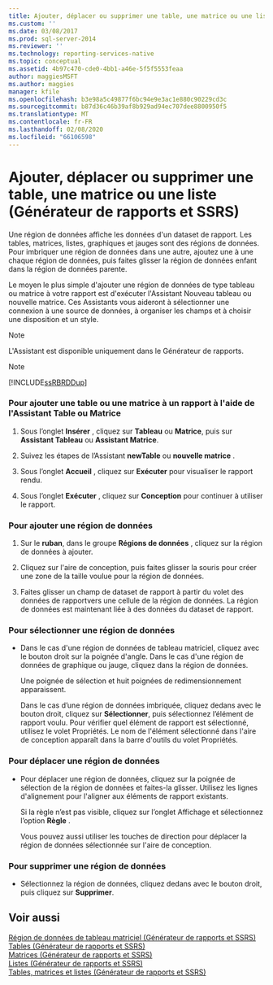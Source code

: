 ```yaml
---
title: Ajouter, déplacer ou supprimer une table, une matrice ou une liste (Générateur de rapports et SSRS) | Microsoft Docs
ms.custom: ''
ms.date: 03/08/2017
ms.prod: sql-server-2014
ms.reviewer: ''
ms.technology: reporting-services-native
ms.topic: conceptual
ms.assetid: 4b97c470-cde0-4bb1-a46e-5f5f5553feaa
author: maggiesMSFT
ms.author: maggies
manager: kfile
ms.openlocfilehash: b3e98a5c49877f6bc94e9e3ac1e880c90229cd3c
ms.sourcegitcommit: b87d36c46b39af8b929ad94ec707dee8800950f5
ms.translationtype: MT
ms.contentlocale: fr-FR
ms.lasthandoff: 02/08/2020
ms.locfileid: "66106598"
---
```

# <a name="add-move-or-delete-a-table-matrix-or-list-report-builder-and-ssrs"></a>Ajouter, déplacer ou supprimer une table, une matrice ou une liste (Générateur de rapports et SSRS)
  Une région de données affiche les données d'un dataset de rapport. Les tables, matrices, listes, graphiques et jauges sont des régions de données. Pour imbriquer une région de données dans une autre, ajoutez une à une chaque région de données, puis faites glisser la région de données enfant dans la région de données parente.  
  
 Le moyen le plus simple d'ajouter une région de données de type tableau ou matrice à votre rapport est d'exécuter l'Assistant Nouveau tableau ou nouvelle matrice. Ces Assistants vous aideront à sélectionner une connexion à une source de données, à organiser les champs et à choisir une disposition et un style.  
  
> [!NOTE]  
>  L'Assistant est disponible uniquement dans le Générateur de rapports.  
  
> [!NOTE]  
>  [!INCLUDE[ssRBRDDup](../../includes/ssrbrddup-md.md)]  
  
### <a name="to-add-a-table-or-matrix-to-a-report-by-using-the-new-table-or-new-matrix-wizard"></a>Pour ajouter une table ou une matrice à un rapport à l'aide de l'Assistant Table ou Matrice  
  
1.  Sous l’onglet **Insérer** , cliquez sur **Tableau** ou **Matrice**, puis sur **Assistant Tableau** ou **Assistant Matrice**.  
  
2.  Suivez les étapes de l’Assistant **newTable** ou **nouvelle matrice** .  
  
3.  Sous l’onglet **Accueil** , cliquez sur **Exécuter** pour visualiser le rapport rendu.  
  
4.  Sous l’onglet **Exécuter** , cliquez sur **Conception** pour continuer à utiliser le rapport.  
  
### <a name="to-add-a-data-region"></a>Pour ajouter une région de données  
  
1.  Sur le **ruban**, dans le groupe **Régions de données** , cliquez sur la région de données à ajouter.  
  
2.  Cliquez sur l'aire de conception, puis faites glisser la souris pour créer une zone de la taille voulue pour la région de données.  
  
3.  Faites glisser un champ de dataset de rapport à partir du volet des données de rapportvers une cellule de la région de données. La région de données est maintenant liée à des données du dataset de rapport.  
  
### <a name="to-select-a-data-region"></a>Pour sélectionner une région de données  
  
-   Dans le cas d'une région de données de tableau matriciel, cliquez avec le bouton droit sur la poignée d'angle. Dans le cas d'une région de données de graphique ou jauge, cliquez dans la région de données.  
  
     Une poignée de sélection et huit poignées de redimensionnement apparaissent.  
  
     Dans le cas d’une région de données imbriquée, cliquez dedans avec le bouton droit, cliquez sur **Sélectionner**, puis sélectionnez l’élément de rapport voulu. Pour vérifier quel élément de rapport est sélectionné, utilisez le volet Propriétés. Le nom de l'élément sélectionné dans l'aire de conception apparaît dans la barre d'outils du volet Propriétés.  
  
### <a name="to-move-a-data-region"></a>Pour déplacer une région de données  
  
-   Pour déplacer une région de données, cliquez sur la poignée de sélection de la région de données et faites-la glisser. Utilisez les lignes d'alignement pour l'aligner aux éléments de rapport existants.  
  
     Si la règle n’est pas visible, cliquez sur l’onglet Affichage et sélectionnez l’option **Règle** .  
  
     Vous pouvez aussi utiliser les touches de direction pour déplacer la région de données sélectionnée sur l'aire de conception.  
  
### <a name="to-delete-a-data-region"></a>Pour supprimer une région de données  
  
-   Sélectionnez la région de données, cliquez dedans avec le bouton droit, puis cliquez sur **Supprimer**.  
  
## <a name="see-also"></a>Voir aussi  
 [Région de données de tableau matriciel &#40;Générateur de rapports et SSRS&#41;](../tablix-data-region-report-builder-and-ssrs.md)   
 [Tables &#40;Générateur de rapports et SSRS&#41;](tables-report-builder-and-ssrs.md)   
 [Matrices &#40;Générateur de rapports et SSRS&#41;](create-a-matrix-report-builder-and-ssrs.md)   
 [Listes &#40;Générateur de rapports et SSRS&#41;](create-invoices-and-forms-with-lists-report-builder-and-ssrs.md)   
 [Tables, matrices et listes &#40;Générateur de rapports et SSRS&#41;](tables-matrices-and-lists-report-builder-and-ssrs.md)  
  
  
